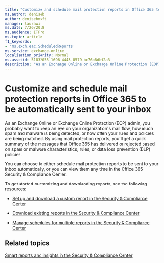 ```yaml
---
title: "Customize and schedule mail protection reports in Office 365 to be automatically sent to your inbox"
ms.author: deniseb
author: denisebmsft
manager: laurawi
ms.date: 7/26/2018
ms.audience: ITPro
ms.topic: article
f1_keywords:
- 'ms.exch.eac.ScheduledReports'
ms.service: exchange-online
localization_priority: Normal
ms.assetid: 51832055-1696-4443-8579-bc76b8db92a3
description: "As an Exchange Online or Exchange Online Protection (EOP) admin, you probably want to keep an eye on your organization's mail flow, how much spam and malware is being detected, or how often your rules and policies are being matched. Read this article to get an overview of reports that are available"
---
```


# Customize and schedule mail protection reports in Office 365 to be automatically sent to your inbox

As an Exchange Online or Exchange Online Protection (EOP) admin, you probably want to keep an eye on your organization's mail flow, how much spam and malware is being detected, or how often your rules and policies are being matched. By using mail protection reports, you'll get a quick summary of the messages that Office 365 has delivered or rejected based on spam or malware characteristics, rules, or data loss prevention (DLP) policies. 

You can choose to either schedule mail protection reports to be sent to your inbox automatically, or you can view them any time in the Office 365 Security & Compliance Center.

To get started customizing and downloading reports, see the following resources:
 
- [Set up and download a custom report in the Security & Compliance Center](https://support.office.com/article/1a7be622-f6a5-4ce1-a343-f249475334f6) 

- [Download existing reports in the Security & Compliance Center](https://support.office.com/article/1372da29-f3ab-49d7-8c02-eb9305bb5fd8)

- [Manage schedules for multiple reports in the Security & Compliance Center](https://support.office.com/article/3384c6f1-ffc0-4120-a211-1991aca51663)

## Related topics 

[Smart reports and insights in the Security & Compliance Center](https://support.office.com/article/e3e95f68-36e9-4256-bcca-78fe7fe5ea5d)

